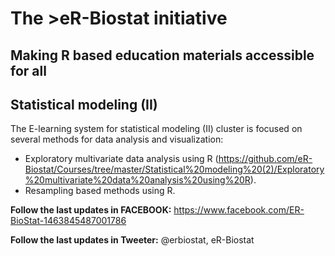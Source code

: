 # The >eR-Biostat initiative
## Making R based education materials accessible for all
## Statistical modeling (II)
The E-learning system for  statistical modeling (II) cluster is focused on several methods for data analysis and visualization:
* Exploratory multivariate data analysis using R (https://github.com/eR-Biostat/Courses/tree/master/Statistical%20modeling%20(2)/Exploratory%20multivariate%20data%20analysis%20using%20R).
* Resampling based methods using R.
  
**Follow the last updates in FACEBOOK:** https://www.facebook.com/ER-BioStat-1463845487001786

**Follow the last updates in Tweeter:** @erbiostat, eR-Biostat



